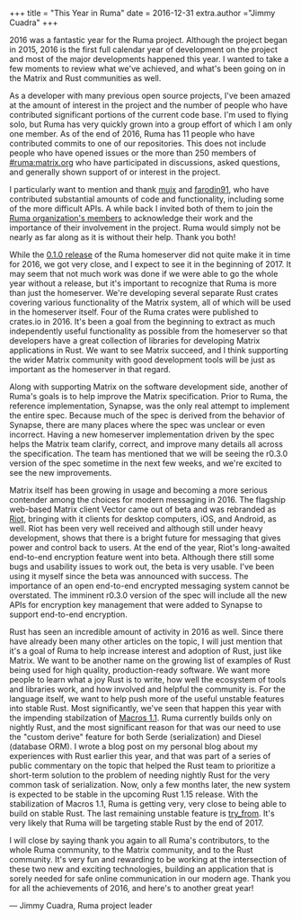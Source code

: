 +++
title = "This Year in Ruma"
date = 2016-12-31
extra.author ="Jimmy Cuadra"
+++

2016 was a fantastic year for the Ruma project.
Although the project began in 2015, 2016 is the first full calendar year of development on the project and most of the major developments happened this year.
I wanted to take a few moments to review what we've achieved, and what's been going on in the Matrix and Rust communities as well.

As a developer with many previous open source projects, I've been amazed at the amount of interest in the project and the number of people who have contributed significant portions of the current code base.
I'm used to flying solo, but Ruma has very quickly grown into a group effort of which I am only one member.
As of the end of 2016, Ruma has 11 people who have contributed commits to one of our repositories.
This does not include people who have opened issues or the more than 250 members of [#ruma:matrix.org](https://matrix.to/#/#ruma:matrix.org) who have participated in discussions, asked questions, and generally shown support of or interest in the project.

I particularly want to mention and thank [mujx](https://github.com/mujx) and [farodin91](https://github.com/farodin91), who have contributed substantial amounts of code and functionality, including some of the more difficult APIs.
A while back I invited both of them to join the [Ruma organization's members](https://github.com/orgs/ruma/people) to acknowledge their work and the importance of their involvement in the project.
Ruma would simply not be nearly as far along as it is without their help.
Thank you both!

While the [0.1.0 release](https://github.com/ruma/ruma/milestone/1) of the Ruma homeserver did not quite make it in time for 2016, we got very close, and I expect to see it in the beginning of 2017.
It may seem that not much work was done if we were able to go the whole year without a release, but it's important to recognize that Ruma is more than just the homeserver.
We're developing several separate Rust crates covering various functionality of the Matrix system, all of which will be used in the homeserver itself.
Four of the Ruma crates were published to crates.io in 2016.
It's been a goal from the beginning to extract as much independently useful functionality as possible from the homeserver so that developers have a great collection of libraries for developing Matrix applications in Rust.
We want to see Matrix succeed, and I think supporting the wider Matrix community with good development tools will be just as important as the homeserver in that regard.

Along with supporting Matrix on the software development side, another of Ruma's goals is to help improve the Matrix specification.
Prior to Ruma, the reference implementation, Synapse, was the only real attempt to implement the entire spec.
Because much of the spec is derived from the behavior of Synapse, there are many places where the spec was unclear or even incorrect.
Having a new homeserver implementation driven by the spec helps the Matrix team clarify, correct, and improve many details all across the specification.
The team has mentioned that we will be seeing the r0.3.0 version of the spec sometime in the next few weeks, and we're excited to see the new improvements.

Matrix itself has been growing in usage and becoming a more serious contender among the choices for modern messaging in 2016.
The flagship web-based Matrix client Vector came out of beta and was rebranded as [Riot](https://riot.im/), bringing with it clients for desktop computers, iOS, and Android, as well.
Riot has been very well received and although still under heavy development, shows that there is a bright future for messaging that gives power and control back to users.
At the end of the year, Riot's long-awaited end-to-end encryption feature went into beta.
Although there still some bugs and usability issues to work out, the beta is very usable.
I've been using it myself since the beta was announced with success.
The importance of an open end-to-end encrypted messaging system cannot be overstated.
The imminent r0.3.0 version of the spec will include all the new APIs for encryption key management that were added to Synapse to support end-to-end encryption.

Rust has seen an incredible amount of activity in 2016 as well.
Since there have already been many other articles on the topic, I will just mention that it's a goal of Ruma to help increase interest and adoption of Rust, just like Matrix.
We want to be another name on the growing list of examples of Rust being used for high quality, production-ready software.
We want more people to learn what a joy Rust is to write, how well the ecosystem of tools and libraries work, and how involved and helpful the community is.
For the language itself, we want to help push more of the useful unstable features into stable Rust.
Most significantly, we've seen that happen this year with the impending stabilzation of [Macros 1.1](https://github.com/rust-lang/rfcs/pull/1681).
Ruma currently builds only on nightly Rust, and the most significant reason for that was our need to use the "custom derive" feature for both Serde (serialization) and Diesel (database ORM).
I wrote a blog post on my personal blog about my experiences with Rust earlier this year, and that was part of a series of public commentary on the topic that helped the Rust team to prioritize a short-term solution to the problem of needing nightly Rust for the very common task of serialization.
Now, only a few months later, the new system is expected to be stable in the upcoming Rust 1.15 release.
With the stabilization of Macros 1.1, Ruma is getting very, very close to being able to build on stable Rust.
The last remaining unstable feature is [try_from](https://github.com/rust-lang/rfcs/pull/1542).
It's very likely that Ruma will be targeting stable Rust by the end of 2017.

I will close by saying thank you again to all Ruma's contributors, to the whole Ruma community, to the Matrix community, and to the Rust community.
It's very fun and rewarding to be working at the intersection of these two new and exciting technologies, building an application that is sorely needed for safe online communication in our modern age.
Thank you for all the achievements of 2016, and here's to another great year!

&mdash; Jimmy Cuadra, Ruma project leader
